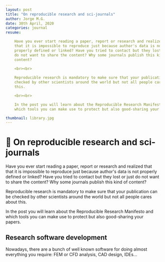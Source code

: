 ```yaml
---
layout: post
title: "On reproducible research and sci-journals"
author: Jorge M.G.
date: 30th April, 2020
categories: journal
resume:

    Have you ever start reading a paper, report or research and realized that
    that it is impossible to reproduce just because author's data is not
    properly defined or linked? Have you tried to contact but they lost or just
    do not want to share the content? Why some journals publish this kind of
    content?
    
    <br><br>

    Reproducible research is mandatory to make sure that your publication can be
    checked by other scientists around the world but not all people cares about
    this.

    <br><br>

    In the post you will learn about the Reproducible Research Manifesto and
    which tools you can make use to protect but also good-sharing your papers.

thumbnail: library.jpg
---
```


# 📝 On reproducible research and sci-journals


Have you ever start reading a paper, report or research and realized that
that it is impossible to reproduce just because author's data is not
properly defined or linked? Have you tried to contact but they lost or just
do not want to share the content? Why some journals publish this kind of
content?

Reproducible research is mandatory to make sure that your publication can be
checked by other scientists around the world but not all people cares about
this.

In the post you will learn about the Reproducible Research Manifesto and
which tools you can make use to protect but also good-sharing your papers.

## Research software development

Nowadays, there are a bunch of well known software for doing almost everything
you require: FEM or CFD analysis, CAD design, IDEs...
